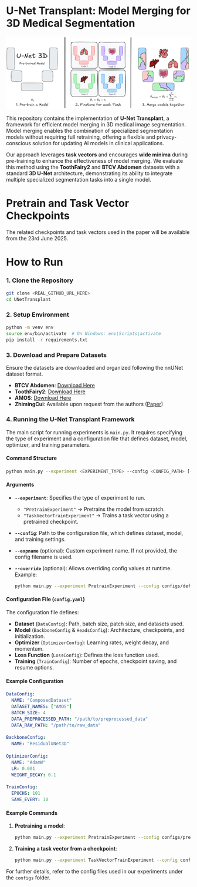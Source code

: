# U-Net Transplant: Model Merging for 3D Medical Segmentation  
![alt text](./assets/thumbnail.png)

This repository contains the implementation of **U-Net Transplant**, a framework for efficient model merging in 3D medical image segmentation. Model merging enables the combination of specialized segmentation models without requiring full retraining, offering a flexible and privacy-conscious solution for updating AI models in clinical applications.  

Our approach leverages **task vectors** and encourages **wide minima** during pre-training to enhance the effectiveness of model merging. We evaluate this method using the **ToothFairy2** and **BTCV Abdomen** datasets with a standard **3D U-Net** architecture, demonstrating its ability to integrate multiple specialized segmentation tasks into a single model.  


# Pretrain and Task Vector Checkpoints
The related checkpoints and task vectors used in the paper will be available from the 23rd June 2025.


# How to Run

### 1. Clone the Repository  
```bash
git clone <REAL_GITHUB_URL_HERE>
cd UNetTransplant
```

### 2. Setup Environment
```bash
python -m venv env
source env/bin/activate  # On Windows: env\Scripts\activate
pip install -r requirements.txt
```

### 3. Download and Prepare Datasets  
Ensure the datasets are downloaded and organized following the nnUNet dataset format.

- **BTCV Abdomen**: [Download Here](https://www.synapse.org/Synapse:syn3193805/wiki/217753)  
- **ToothFairy2**: [Download Here](https://ditto.ing.unimore.it/toothfairy2/)  
- **AMOS**: [Download Here](https://zenodo.org/records/7262581)  
- **ZhimingCui**: Available upon request from the authors ([Paper](https://www.nature.com/articles/s41467-022-29637-2))

### 4. Running the U-Net Transplant Framework

The main script for running experiments is `main.py`. It requires specifying the type of experiment and a configuration file that defines dataset, model, optimizer, and training parameters.

#### Command Structure
```bash
python main.py --experiment <EXPERIMENT_TYPE> --config <CONFIG_PATH> [--expname <NAME>] [--override <PARAMS>]
```

#### Arguments
- **`--experiment`**: Specifies the type of experiment to run.  
  - `"PretrainExperiment"` → Pretrains the model from scratch.  
  - `"TaskVectorTrainExperiment"` → Trains a task vector using a pretrained checkpoint.  

- **`--config`**: Path to the configuration file, which defines dataset, model, and training settings.  

- **`--expname`** (optional): Custom experiment name. If not provided, the config filename is used.  

- **`--override`** (optional): Allows overriding config values at runtime. Example:  
  ```bash
  python main.py --experiment PretrainExperiment --config configs/default.yaml --override DataConfig.BATCH_SIZE=4 OptimizerConfig.LR=0.01
  ```

#### Configuration File (`config.yaml`)
The configuration file defines:
- **Dataset** (`DataConfig`): Path, batch size, patch size, and datasets used.  
- **Model** (`BackboneConfig` & `HeadsConfig`): Architecture, checkpoints, and initialization.  
- **Optimizer** (`OptimizerConfig`): Learning rates, weight decay, and momentum.  
- **Loss Function** (`LossConfig`): Defines the loss function used.  
- **Training** (`TrainConfig`): Number of epochs, checkpoint saving, and resume options.  

#### Example Configuration
```yaml
DataConfig:
  NAME: "ComposedDataset"
  DATASET_NAMES: ["AMOS"]
  BATCH_SIZE: 4
  DATA_PREPROCESSED_PATH: "/path/to/preprocessed_data"
  DATA_RAW_PATH: "/path/to/raw_data"

BackboneConfig:
  NAME: "ResidualUNet3D"

OptimizerConfig:
  NAME: "AdamW"
  LR: 0.001
  WEIGHT_DECAY: 0.1

TrainConfig:
  EPOCHS: 101
  SAVE_EVERY: 10
```

#### Example Commands
1. **Pretraining a model**:
   ```bash
   python main.py --experiment PretrainExperiment --config configs/pretrain.yaml
   ```
2. **Training a task vector from a checkpoint**:
   ```bash
   python main.py --experiment TaskVectorTrainExperiment --config configs/task_vector.yaml --override BackboneConfig.PRETRAIN_CHECKPOINTS="path/to/checkpoint.pth"
   ```

For further details, refer to the config files used in our experiments under the `configs` folder.

